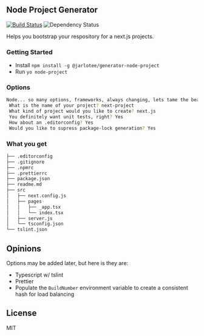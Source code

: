 ## Node Project Generator
[![Build Status](https://travis-ci.org/Jarlotee/generator-node-project.svg?branch=master)](https://travis-ci.org/Jarlotee/generator-node-project)
![Dependency Status](https://david-dm.org/Jarlotee/generator-node-project.svg)

Helps you bootstrap your respository for a next.js projects.

### Getting Started

* Install `npm install -g @jarlotee/generator-node-project`
* Run `yo node-project`

### Options
```bash
Node... so many options, frameworks, always changing, lets tame the beast...
 What is the name of your project? next-project
 What kind of project would you like to create? next.js
 You definitely want unit tests, right? Yes
 How about an .editorconfig? Yes
 Would you like to supress package-lock generation? Yes
```

### What you get

```bash
├── .editorconfig
├── .gitignore
├── .npmrc
├── .prettierrc
├── package.json
├── readme.md
├── src
│   ├── next.config.js
│   ├── pages
│   │   ├── _app.tsx
│   │   └── index.tsx
│   ├── server.js
│   └── tsconfig.json
└── tslint.json
```

## Opinions

Options may be added later, but here is they are:

* Typescript w/ tslint
* Prettier
* Populate the `BuildNumber` environment variable to create a consistent hash for load balancing

## License
MIT
